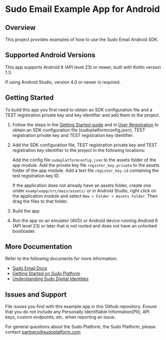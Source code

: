 # Sudo Email Example App for Android

## Overview

This project provides examples of how to use the Sudo Email Android SDK.

## Supported Android Versions

This app supports Android 6 (API level 23) or newer, built with Kotlin version 1.3.

If using Android Studio, version 4.0 or newer is required.

## Getting Started

To build this app you first need to obtain an SDK configuration file and a TEST registration private key and key identifier and add them to the project.

1. Follow the steps in the [Getting Started guide](https://docs.sudoplatform.com/guides/getting-started) and in [User Registration](https://docs.sudoplatform.com/guides/users/registration) to obtain an SDK configuration file (sudoplatformconfig.json), TEST registration private key and TEST registration key identifier.

2. Add the SDK configuration file, TEST registration private key and TEST registration key identifier to the project in the following locations:

   Add the config file `sudoplatformconfig.json` to the assets folder of the app module.
   Add the private key file `register_key.private` to the assets folder of the app module.
   Add a text file `register_key.id` containing the test registration key ID.

   If the application does not already have an assets folder, create one under `exampleapp/src/main/assets/` or in Android Studio, right click on the application module and select `New > Folder > Assets Folder`. Then drag the files to that folder.

3. Build the app

4. Run the app on an emulator (AVD) or Android device running Android 6 (API level 23) or later that is not rooted and does not have an unlocked bootloader. 

## More Documentation

Refer to the following documents for more information:

- [Sudo Email Docs](https://docs.sudoplatform.com/guides/email)
- [Getting Started on Sudo Platform](https://docs.sudoplatform.com/guides/getting-started)
- [Understanding Sudo Digital Identities](https://docs.sudoplatform.com/concepts/sudo-digital-identities)

## Issues and Support

File issues you find with this example app in this Github repository. Ensure that you do not include any Personally Identifiable Information(PII), API keys, custom endpoints, etc. when reporting an issue.

For general questions about the Sudo Platform, the Sudo Platform, please contact [partners@sudoplatform.com](mailto:partners@sudoplatform.com)
